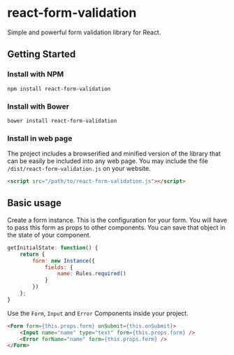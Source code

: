 # react-form-validation

Simple and powerful form validation library for React.

## Getting Started

### Install with NPM

```shell
npm install react-form-validation
```

### Install with Bower

```shell
bower install react-form-validation
```

### Install in web page

The project includes a browserified and minified version of the library that can be easily be
included into any web page. You may include the file `/dist/react-form-validation.js` on your
website.

```html
<script src="/path/to/react-form-validation.js"></script>
```

## Basic usage

Create a form instance. This is the configuration for your form. You will have to pass this form
as props to other components. You can save that object in the state of your component.

```javascript
getInitialState: function() {
    return {
        form: new Instance({
            fields: {
                name: Rules.required()
            }
        })
    };
}
```

Use the `Form`, `Input` and `Error` Components inside your project.

```html
<Form form={this.props.form} onSubmit={this.onSubmit}>
    <Input name="name" type="text" form={this.props.form} />
    <Error forName="name" form={this.props.form} />
</Form>
```
